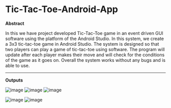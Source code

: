 # Tic-Tac-Toe-Android-App

**Abstract**

In this we have project developed Tic-Tac-Toe game in an event driven GUI software using the platform of the Android Studio. In this system, we create a 3x3 tic-tac-toe game in Android Studio. The system is designed so that two players can play a game of tic-tac-toe using software. The program will update after each player makes their move and will check for the conditions of the game as it goes on. Overall the system works without any bugs and is able to use.

------------------------------------------------------------------------------------------------------------------------------------------
 
**Outputs**

![image](https://github.com/Matin3230/Tic-Tac-Toe-Android-App/assets/85051013/1af3ac8c-e624-4575-8c51-c76f80eab7a5)   ![image](https://github.com/Matin3230/Tic-Tac-Toe-Android-App/assets/85051013/2013a628-3bf8-40ef-81b8-6e051c8c1c98)    ![image](https://github.com/Matin3230/Tic-Tac-Toe-Android-App/assets/85051013/d9826e3e-1274-4324-bcc9-903d48a44720)

![image](https://github.com/Matin3230/Tic-Tac-Toe-Android-App/assets/85051013/44a7f0f8-b9c5-4b98-a680-6c3eff2153f6)  ![image](https://github.com/Matin3230/Tic-Tac-Toe-Android-App/assets/85051013/7c95712c-0b89-4496-824e-a0b9c7cc9c56)





